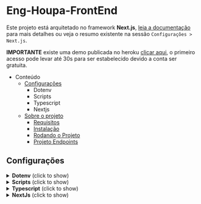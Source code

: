 # Eng-Houpa-FrontEnd
Este projeto está arquitetado no framework **Next.js**, [leia a documentação](https://nextjs.org/docs/getting-started) para mais detalhes ou veja o resumo existente na sessão `Configurações > Next.js`.

__IMPORTANTE__ existe uma demo publicada no heroku [clicar aqui](https://houpa-sales.herokuapp.com/), o primeiro acesso pode levar até 30s para ser estabelecido devido a conta ser gratuita.

- Conteúdo
    - [Configurações](#configs)
        - Dotenv
        - Scripts
        - Typescript
        - Nextjs
    - [Sobre o projeto](#about)
        - [Requisitos](#requirements)
        - [Instalação](#install)
        - [Rodando o Projeto](#run)
        - [Projeto Endpoints](#endpoints)

## Configurações <a name="configs"></a>

<details>
  <summary><b>Dotenv</b> (click to show)</summary>

O projeto depende do arquivo `.env` que deve existir na pasta raiz. Este arquivo não é versionado apesar do arquivo `.env.sample` ser.

__DETALHAMENTO__

| Variável | Descrição |
| ------ | ------ |
| NEXT_PUBLIC_BASE_URL | Define a url de acesso ao banco de dados.

</details>

<details>
  <summary><b>Scripts</b> (click to show)</summary>

O projeto conta com diversos scripts de linha de comando para uso via terminal, i.e., `yarn <SCRIPT>` ou `npm run <SCRIPT>`

__DETALHAMENTO__

| Script | Descrição |
| ------ | ------ |
| build | Compila o projeto gerando na pasta dist os scripts para produção |
| lint | Roda o ESLINT padrão do Nextjs |
| start | Inicia o servidor sem hot auto-reload |
| dev | Inicia o servidor de desenvolvimento com hot auto-reload |
</details>

<details>
  <summary><b>Typescript</b> (click to show)</summary>

Esta arquitetura utiliza [**Typescript**](https://www.typescriptlang.org/) como linguagem de codificação. Todas as features disponíveis pelo framework estão em Typescript e são altamente extensiveis, o que torna todo o código produzido super flexível para o desenvolvimento de softwares.

Apesar de adicionar uma estrutura diferente há sintaxe do javascript e que muitos programadores poderão não estar habitualidos a usar, TS trás vários benefícios a codificação:
- Suporte [intellisense](https://code.visualstudio.com/docs/editor/intellisense) para prover auto-completo, informações de parametros, informações rápidas, lista de membros, etc., tudo a nível de IDEs de código-fonte.
- Melhor tooling para debug do desenvolvedor, fazendo verificações de erros e garantias de tipagens ao codificar.
- Adição de suporte para design patterns como Abstract, Factories, Decorators, Singles, etc., para facilitar a gerência das dependências de forma padronizada e reutilizável.
- Fornece um código mais confiável e explícito, menos sucetível a erros durante a programação.
- Entre outros.

O projeto já possui um linter e o prettier configurados para garantir boa parte da formatação desejada no padrão de código definido. Arquivos de configuração `.prettierrc` e `.eslintrc.js` explicitam as configurações que dentre as poucas decisões definem: **utilização obrigatória de aspas SIMPLES** e a **não-utilização de ponto e vírgula**.

Um arquivo `.editorconfig` também dita as configurações acerca da formatação de arquivos: **identação com 2 espaços**, com **codificação em UTF-8** e com **linha em branco ao final dos arquivos**.
</details>

<details>
  <summary><b>NextJs</b> (click to show)</summary>

This is a [Next.js](https://nextjs.org/) project bootstrapped with [`create-next-app`](https://github.com/vercel/next.js/tree/canary/packages/create-next-app).

Open [http://localhost:3000](http://localhost:3000) with your browser to see the result.

You can start editing the page by modifying `pages/index.tsx`. The page auto-updates as you edit the file.

[API routes](https://nextjs.org/docs/api-routes/introduction) can be accessed on [http://localhost:3000/api/hello](http://localhost:3000/api/hello). This endpoint can be edited in `pages/api/hello.ts`.

The `pages/api` directory is mapped to `/api/*`. Files in this directory are treated as [API routes](https://nextjs.org/docs/api-routes/introduction) instead of React pages.

## Learn More

To learn more about Next.js, take a look at the following resources:

- [Next.js Documentation](https://nextjs.org/docs) - learn about Next.js features and API.
- [Learn Next.js](https://nextjs.org/learn) - an interactive Next.js tutorial.

You can check out [the Next.js GitHub repository](https://github.com/vercel/next.js/) - your feedback and contributions are welcome!

## Deploy on Vercel

The easiest way to deploy your Next.js app is to use the [Vercel Platform](https://vercel.com/new?utm_medium=default-template&filter=next.js&utm_source=create-next-app&utm_campaign=create-next-app-readme) from the creators of Next.js.

Check out our [Next.js deployment documentation](https://nextjs.org/docs/deployment) for more details.


## Sobre o projeto <a name="about"></a>

### **Requisitos:**

- [NodeJs ``>17.0.0``](https://nodejs.org/en/)

- [Yarn](https://classic.yarnpkg.com/en/docs/install/#mac-stable)

### **Instalação:** <a name="install"></a>
No terminal faça:
```bash
yarn
```

### **Rodando o Projeto:** <a name="run"></a>

Na linha de comando faça:
```bash
yarn dev
```

__NOTA__: caso tenha dúvidas veja a sessão `Configurações > Dotenv` & `Configurações > Scripts`

### **Projeto Endpoints:** <a name="endpoints"></a>

#### Vitrine de Produtos
*   `#GET /` - Tela publica, exibe todos os produtos cadastrados de todos os usuários registrados.

#### Auth
*   `#GET /account/login` - Tela de login.
*   `#GET /account/register` - Tela para registar uma conta de acesso.

#### Produtos
*   `#GET /products` - Tela de produtos do usuário logado.
*   `#GET /products/edit/{id}` - Tela de edição de produto.
*   `#GET /products/new` - Tela para cadastrar novos produtos.

## License

[MIT](http://opensource.org/licenses/MIT)

Copyright (c) 2022-present
